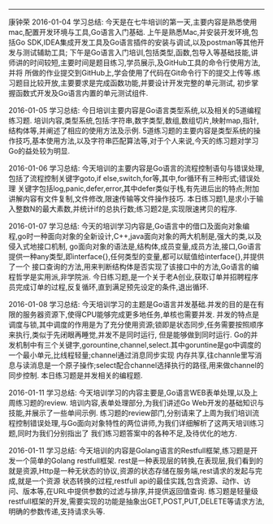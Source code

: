 ------
康钟荣
2016-01-04 学习总结:
     今天是在七牛培训的第一天,主要内容是熟悉使用mac,配置开发环境与工具,Go语言入门基础.
     上午是熟悉Mac,并安装开发环境,包括Go SDK,IDEA集成开发工具及Go语言插件的安装与调试,以及postman等其他开发与测试辅助工具;
     下午是Go语言入门培训,包括类型,函数,包导入等基础技能,讲师讲的时间较短,主要时间是题目练习,学员展示,及GitHub工具的命令行使用方法,并将
  所做的作业提交到GitHub上,学会使用了代码在Git命令行下的提交上传等.练习题目比较开放,主要要求是完成函数功能,并要设计开发完整的单元测试,
  初步掌握函数式开发及Go语言内置的单元测试组件.
  
2016-01-05 学习总结:
     今日培训主要内容是Go语言类型系统,以及相关的5道编程练习题.
     培训内容,类型系统,包括:字符串,数字类型,数组,数组切片,映射map,指针,结构体等,并阐述了相应的使用方法及示例.
     5道练习题的主要内容是类型系统的操作技巧,基本使用方法,以及字符串匹配算法等,对于个人来说,今天的练习题对学习Go的益处较为明显.
     
2016-01-06 学习总结:
     今天培训的主要内容是Go语言的流程控制语句与错误处理,包括了流程控制关键字goto,if else,switch,for等,其中,for循环有三种形式;错误处理
  关键字包括log,panic,defer,error,其中defer类似于栈,有先进后出的特点;附加讲解内容有文件复制,文件修改,限速传输等文件操作技巧.
     本日练习题1,是求小于输入整数N的最大素数,并统计if的总执行数;练习题2是,实现限速拷贝的程序.
     
2016-01-07 学习总结:
     今天的培训学习内容是,Go语言中的借口及面向对象编程,go时一种面向对象的全新设计,C++,java面向对象的两大机制是,强大的类,以及侵入式地接口机制,
  go面向对象的语法是,结构体,成员变量,成员方法,接口,Go语言提供一种any类型,即interface{},任何类型的变量,都可以赋值给interface{},并提供了一个
  接口查询的方法,用来判断结构体是否实现了该接口中的方法,Go语言的编程哲学是实用派,非学院派.
     今日练习题,是一个关于老A创业,获取订单并招聘程序员完成订单的过程,反复循环,直到满足预先设定的条件,退出循环.
     
2016-01-08 学习总结:
     今天培训学习的主题是Go语言并发基础.并发的目的是在有限的服务器资源下,使得CPU能够完成更多地任务,单核也需要并发.
     并发的特点是调度与锁,其中调度的作用是为了充分使用资源;锁即是状态同步,任务需要按照顺序来执行,类似于先闭眼再睡觉,并发不是同时运行,
     但是能够做到同时运行.
     Go的并发机制中有三个关键字,gorountine,channel,select.其中goruntine是go中调度的一个最小单元,比线程轻量;channel通过消息同步实现
     内存共享,往channle里写消息与读消息是一个原子操作;select配合channel选择执行的路径,用来做channel的同步控制.
     本日练习题是并发相关的编程题.
     
2016-01-11 学习总结:
     今天培训学习的内容主要是,Go语言WEB表单处理,以及上周练习题的review.
     培训内容,表单处理部分,为我们讲述Go Web开发的基础知识与技能,并展示了一些单间示例.
     练习题的review部门,分别请来了上周为我们培训流程控制错误处理,与Go面向对象特性的两位讲师,为我们详细解析了这两天培训练习题,同时为我们分别指出了
     我们练习题答案中的各种不足,及待优化的地方.
     
2016-01-11 学习总结:
     今天培训的内容是Golang语言的Restfull框架,练习题是开发一个简单的Golang restfull框架.
     rest是一种表现层的转换,在表现层,我们看到的就是资源,Http是一种无状态的协议,资源的状态存储在服务端,rest请求的发起与完成,就是一个资源
     状态转换的过程,restfull api的最佳实践,包含资源、动作、访问、版本等,在URL中提供参数的过滤与排序,并提供返回值查询.
     练习题是轻量级restfull框架的开发,需要实现的功能是抽象出GET,POST,PUT,DELETE等请求方法,明确的参数传递,支持请求头等.
     
     
     
     
     
     
     
     
     
     
     
     
     
     
     
     
     